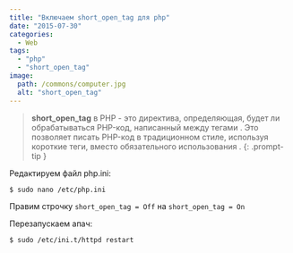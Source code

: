 ```yaml
---
title: "Включаем short_open_tag для php"
date: "2015-07-30"
categories: 
  - Web
tags: 
  - "php"
  - "short_open_tag"
image:
  path: /commons/computer.jpg
  alt: "short_open_tag"
---
```


> **short_open_tag** в PHP - это директива, определяющая, будет ли обрабатываться PHP-код, написанный между тегами <? и ?>. Это позволяет писать PHP-код в традиционном стиле, используя короткие теги, вместо обязательного использования <?php и ?>.
{: .prompt-tip }

Редактируем файл php.ini:  

```sh
$ sudo nano /etc/php.ini
```

Правим строчку `short_open_tag = Off` на `short_open_tag = On`
  
Перезапускаем апач:  

```sh
$ sudo /etc/ini.t/httpd restart
```
